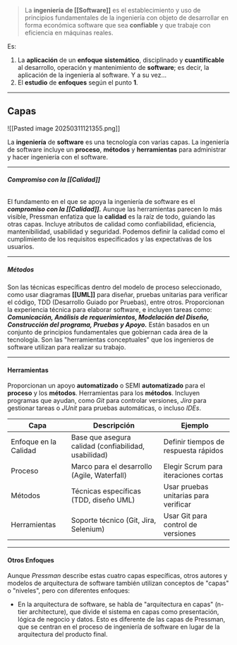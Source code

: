 > La **ingeniería de [[Software]]** es el establecimiento y uso de principios fundamentales de la ingeniería con objeto de desarrollar en forma económica software que sea **confiable** y que trabaje con eficiencia en máquinas reales.

Es: 
1. La **aplicación** de un **enfoque** **sistemático**, disciplinado y **cuantificable** al desarrollo, operación y mantenimiento de **software**; es decir, la aplicación de la ingeniería al software. Y a su vez... 
2. El **estudio** de **enfoques** según el punto **1**.
****
## **Capas**

![[Pasted image 20250311121355.png]]

La **ingeniería** de **software** es una tecnología con varias capas. 
La ingeniería de software incluye un **proceso**, **métodos** y **herramientas** para administrar y hacer ingeniería con el software.
****
###### **Compromiso con la [[Calidad]]**
El fundamento en el que se apoya la ingeniería de software es el ***compromiso con la [[Calidad]].*** Aunque las herramientas parecen lo más visible, Pressman enfatiza que la **calidad** es la raíz de todo, guiando las otras capas.
Incluye atributos de calidad como confiabilidad, eficiencia, mantenibilidad, usabilidad y seguridad. Podemos definir la calidad como el cumplimiento de los requisitos especificados y las expectativas de los usuarios.
****
##### **Métodos**
Son las técnicas específicas dentro del modelo de proceso seleccionado, como usar diagramas **[[UML]]** para diseñar, pruebas unitarias para verificar el código, TDD (Desarrollo Guiado por Pruebas), entre otros. 
Proporcionan la experiencia técnica para elaborar software, e incluyen tareas como:
	***Comunicación, Análisis de requerimientos, Modelación del Diseño, Construcción del programa, Pruebas y Apoyo.***
Están basados en un conjunto de principios fundamentales que gobiernan cada área de la tecnología. Son las "herramientas conceptuales" que los ingenieros de software utilizan para realizar su trabajo.
****
#### **Herramientas**
Proporcionan un apoyo **automatizado** o SEMI **automatizado** para el **proceso** y los **métodos**. Herramientas para los **métodos**.
Incluyen programas que ayudan, como *Git* para controlar versiones, *Jira* para gestionar tareas o *JUnit* para pruebas automáticas, o incluso *IDEs*.

| **Capa**              | **Descripción**                                      | **Ejemplo**                           |
| --------------------- | ---------------------------------------------------- | ------------------------------------- |
| Enfoque en la Calidad | Base que asegura calidad (confiabilidad, usabilidad) | Definir tiempos de respuesta rápidos  |
| Proceso               | Marco para el desarrollo (Agile, Waterfall)          | Elegir Scrum para iteraciones cortas  |
| Métodos               | Técnicas específicas (TDD, diseño UML)               | Usar pruebas unitarias para verificar |
| Herramientas          | Soporte técnico (Git, Jira, Selenium)                | Usar Git para control de versiones    |
****
#### **Otros Enfoques**
Aunque *Pressman* describe estas cuatro capas específicas, otros autores y modelos de arquitectura de software también utilizan conceptos de "capas" o "niveles", pero con diferentes enfoques:
- En la arquitectura de software, se habla de "arquitectura en capas" (n-tier architecture), que divide el sistema en capas como presentación, lógica de negocio y datos. Esto es diferente de las capas de Pressman, que se centran en el proceso de ingeniería de software en lugar de la arquitectura del producto final.
